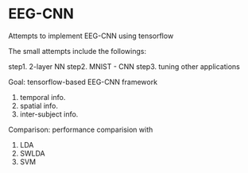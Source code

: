 # EEG-CNN
Attempts to implement EEG-CNN using tensorflow

The small attempts include the followings:

step1. 2-layer NN
step2. MNIST - CNN
step3. tuning other applications

Goal: tensorflow-based EEG-CNN framework
 1. temporal info.
 2. spatial info.
 3. inter-subject info.
 
Comparison: performance comparision with
 1. LDA
 2. SWLDA
 3. SVM
